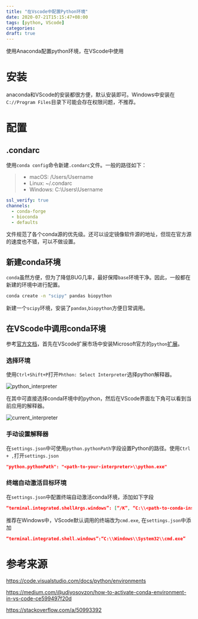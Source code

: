 ```yaml
---
title: "在Vscode中配置Python环境"
date: 2020-07-21T15:15:47+08:00
tags: [python, VScode]
categories: 
draft: true
---
```




使用Anaconda配置python环境，在VScode中使用

<!-- more -->

# 安装

anaconda和VScode的安装都很方便，默认安装即可。Windows中安装在`C://Program Files`目录下可能会存在权限问题，不推荐。

# 配置

## .condarc

使用`conda config`命令新建`.condarc`文件。一般的路径如下：

>- macOS: /Users/Username
>- Linux: ~/.condarc
>- Windows: C:\Users\Username

```yaml
ssl_verify: true
channels:
  - conda-forge
  - bioconda
  - defaults
```

文件规范了各个conda源的优先级。还可以设定镜像软件源的地址，但现在官方源的速度也不错，可以不做设置。

## 新建conda环境

`conda`虽然方便，但为了降低BUG几率，最好保障`base`环境干净。因此，一般都在新建的环境中进行配置。

```bash
conda create -n "scipy" pandas biopython
```

新建一个`scipy`环境，安装了`pandas`,`biopython`方便日常调用。

## 在VScode中调用conda环境

参考[官方文档](https://code.visualstudio.com/docs/python/environments)，首先在VScode扩展市场中安装Microsoft官方的`python`[扩展](https://marketplace.visualstudio.com/items?itemName=ms-python.python)。

### 选择环境

使用`Ctrl+Shift+P`打开`Phthon: Select Interpreter`选择python解释器。

![python_interpreter](https://code.visualstudio.com/assets/docs/python/environments/interpreters-list.png)

在其中可直接选择conda环境中的python，然后在VScode界面左下角可以看到当前应用的解释器。

![current_interpreter](https://code.visualstudio.com/assets/docs/python/environments/selected-interpreter-status-bar.png)

### 手动设置解释器

在`settings.json`中可使用`python.pythonPath`字段设置Python的路径。使用`Ctrl + ,`打开`settings.json`

```json
"python.pythonPath": "<path-to-your-interpreter>\\python.exe"
```

### 终端自动激活目标环境

在`settings.json`中配置终端自动激活conda环境，添加如下字段

```json
“terminal.integrated.shellArgs.windows”: [“/K”, “C:\\<path-to-conda-installation>\\Scripts\\activate.bat C:\\<path-to-conda-installation> & conda activate <your-env-name>”]
```

推荐在Windows中，VScode默认调用的终端改为`cmd.exe`, 在`settings.json`中添加

```json
“terminal.integrated.shell.windows”:“C:\\Windows\\System32\\cmd.exe”
```



# 参考来源

https://code.visualstudio.com/docs/python/environments

https://medium.com/@udiyosovzon/how-to-activate-conda-environment-in-vs-code-ce599497f20d

https://stackoverflow.com/a/50993392

